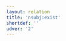 ```yaml
---
layout: relation
title: 'nsubj:exist'
shortdef: ''
udver: '2'
---
```

<!-- Interlanguage links updated Út zář 29 20:31:57 CEST 2020 -->
